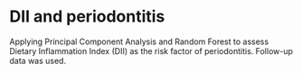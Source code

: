 # DII and periodontitis
Applying Principal Component Analysis and Random Forest to assess Dietary Inflammation Index (DII) as the risk factor of periodontitis. Follow-up data was used.